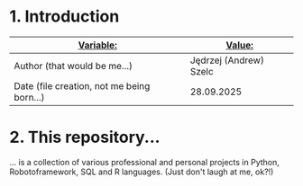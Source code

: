 # 1. Introduction

|<ins>Variable:</ins>|<ins>Value:</ins>|
|---|---|
|Author (that would be me...)|Jędrzej (Andrew) Szelc|
|Date (file creation, not me being born...)|28.09.2025|

# 2. This repository...

... is a collection of various professional and personal projects in Python, Robotoframework, SQL and R languages.
(Just don't laugh at me, ok?!)
